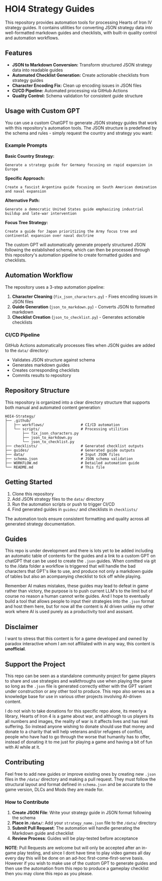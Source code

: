 # HOI4 Strategy Guides

This repository provides automation tools for processing Hearts of Iron IV strategy guides. It contains utilities for converting JSON strategy data into well-formatted markdown guides and checklists, with built-in quality control and automation workflows.

## Features

- **JSON to Markdown Conversion:** Transform structured JSON strategy data into readable guides
- **Automated Checklist Generation:** Create actionable checklists from strategy guides  
- **Character Encoding Fix:** Clean up encoding issues in JSON files
- **CI/CD Pipeline:** Automated processing via GitHub Actions
- **Quality Control:** Schema validation for consistent guide structure

## Usage with Custom GPT

You can use a custom ChatGPT to generate JSON strategy guides that work with this repository's automation tools. The JSON structure is predefined by the schema and rules - simply request the country and strategy you want:

### Example Prompts

**Basic Country Strategy:**
```
Generate a strategy guide for Germany focusing on rapid expansion in Europe
```

**Specific Approach:**
```
Create a fascist Argentina guide focusing on South American domination and naval expansion
```

**Alternative Path:**
```
Generate a democratic United States guide emphasizing industrial buildup and late-war intervention
```

**Focus Tree Strategy:**
```
Create a guide for Japan prioritizing the Army focus tree and continental expansion over naval doctrine
```

The custom GPT will automatically generate properly structured JSON following the established schema, which can then be processed through this repository's automation pipeline to create formatted guides and checklists.

## Automation Workflow

The repository uses a 3-step automation pipeline:

1. **Character Cleaning** (`fix_json_characters.py`) - Fixes encoding issues in JSON files
2. **Guide Generation** (`json_to_markdown.py`) - Converts JSON to formatted markdown
3. **Checklist Creation** (`json_to_checklist.py`) - Generates actionable checklists

### CI/CD Pipeline

GitHub Actions automatically processes files when JSON guides are added to the `data/` directory:
- Validates JSON structure against schema
- Generates markdown guides
- Creates corresponding checklists
- Commits results to repository

## Repository Structure

This repository is organized into a clear directory structure that supports both manual and automated content generation:

```
HOI4-Strategy/
├── .github/
│   ├── workflows/                 # CI/CD automation
│   └── scripts/                   # Processing utilities
│       ├── fix_json_characters.py
│       ├── json_to_markdown.py
│       └── json_to_checklist.py
├── checklists/                    # Generated checklist outputs
├── guides/                        # Generated guide outputs  
├── data/                          # Input JSON files
├── schema.json                    # JSON schema validation
├── WORKFLOW.md                    # Detailed automation guide
└── README.md                      # This file
```

## Getting Started

1. Clone this repository
2. Add JSON strategy files to the `data/` directory
3. Run the automation scripts or push to trigger CI/CD
4. Find generated guides in `guides/` and checklists in `checklists/`

The automation tools ensure consistent formatting and quality across all generated strategy documentation.



## Guides

This repo is under development and there is lots yet to be added including an automatic table of contents for the guides and a link to a custom GPT on chatGPT that can be used to create the  `.json` guides. When comitted via git to the /data folder a workflow is triggered that will handle the bad characters that GPT's like to use, and produce not only a markdown guide of tables but also an acompanying checklist to tick off while playing.

Remember AI makes mistakes, these guides may lead to defeat in game rather than victory, the purpose is to push current LLM's to the limit but of course no reason a human cannot write guides. And I hope to eventually build a tool that allows people to input their strategies into the `.json` format and host them here, but for now all the content is AI driven unlike my other work where AI is used purely as a productivity tool and assisant. 

## Disclaimer
I want to stress that this content is for a game developed and owned by paradox interactive whom I am not affiliated with in any way, this content is **unofficial**.

## Support the Project
This repo can be seen as a standalone community project for game players to share and use strategies and walkthroughs use when playing the game so long as the `.json` file is generated correctly either with the GPT variant under construction or any other tool to produce. This repo also serves as a knowledge base for use in various other projects involving AI-driven content.

I do not wish to take donations for this specific repo alone, its meerly a library, Hearts of Iron 4 is a game about war, and although to us players its all numbers and images, the reality of war is it affects lives and has real suffering. So instead anyone wishing to donate should use that money and donate to a charity that will help veterans and/or refugees of conflict, people who have had to go through the worse that humanity has to offer, instead of donating it to me just for playing a game and having a bit of fun with AI while at it.

## Contributing

Feel free to add new guides or improve existing ones by creating new `.json` files in the `/data/` directory and making a pull request. They must follow the structural layout and format defined in `schema.json` and be accurate to the game version, DLCs and Mods they are made for.

### How to Contribute

1. **Create JSON File**: Write your strategy guide in JSON format following the schema
2. **Place in `/data/`**: Add your `strategy_name.json` file to the `/data/` directory  
3. **Submit Pull Request**: The automation will handle generating the Markdown guide and checklist
4. **Review Process**: Guides will be play-tested before acceptance

**NOTE**: Pull Requests are welcome but will only be accepted after an in-game play testing, and since I dont have time to play video games all day every day this will be done on an ad-hoc first-come-first-serve basis. However if you wish to make use of the custom GPT to generate guides and then use the automation from this repo to produce a gameplay checklist then you may clone this repo as you please.
